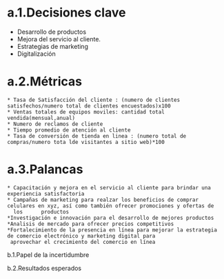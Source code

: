 # a.1.Decisiones clave
  * Desarrollo de productos
  * Mejora del servicio al cliente.
  * Estrategias de marketing
  * Digitalización

# a.2.Métricas
    * Tasa de Satisfacción del cliente : (numero de clientes satisfechos/numero total de clientes encuestados)x100
    * Ventas totales de equipos moviles: cantidad total vendida(mensual,anual)
    * Numero de reclamos de cliente
    * Tiempo promedio de atención al cliente
    * Tasa de conversión de tienda en linea : (numero total de compras/numero tota lde visitantes a sitio web)*100

# a.3.Palancas
    * Capacitación y mejora en el servicio al cliente para brindar una experiencia satisfactoria
    * Campañas de marketing para realzar los beneficios de comprar celulares en xyz, así como también ofrecer promociones y ofertas de    
      los      productos
    *Investigación e innovación para el desarrollo de mejores productos
    *Analisis de mercado para ofrecer precios competitivos
    *Fortalecimiento de la presencia en línea para mejorar la estrategia de comercio electrónico y marketing digital para         
     aprovechar el crecimiento del comercio en línea

b.1.Papel de la incertidumbre

b.2.Resultados esperados
